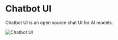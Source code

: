 # Chatbot UI

Chatbot UI is an open source chat UI for AI models.

![Chatbot UI](./public/screenshots/screenshot-0402023.jpg)

